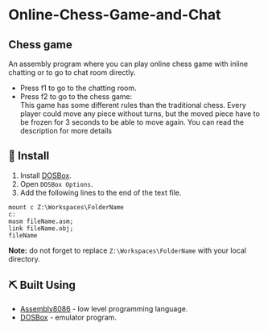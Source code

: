 # Online-Chess-Game-and-Chat

## Chess game <a name = "unit"></a>
An assembly program where you can play online chess game with inline chatting or to go to chat room directly.
*	Press f1 to go to the chatting room.
* Press f2 to go to the chess game:<br />
This game has some different rules than the traditional chess. Every player could move any piece without turns, but the moved piece have to be frozen for 3 seconds to be able to move again.
You can read the description for more details 
<!-- <p align="center">
    <img width=800px height=410px src="https://github.com/aashrafh/CMP201A/blob/master/Execution%20Unit/test/TestCaseAfterOrg1.PNG" alt="ExecutionUnitDeom">
  <img width=800px height=410px src="https://github.com/aashrafh/CMP201A/blob/master/Execution%20Unit/test/Test2.PNG" alt="ExecutionUnitDeom">
 </p> -->

## 🏁 Install <a name = "Install"></a>
1. Install [DOSBox](https://www.dosbox.com/).
2. Open ```DOSBox Options```.
3. Add the following lines to the end of the text file.
```
mount c Z:\Workspaces\FolderName
c:
masm fileName.asm;
link fileName.obj;
fileName
```
**Note:** do not forget to replace ```Z:\Workspaces\FolderName``` with your local directory.

## ⛏️ Built Using <a name = "tech"></a>
- [Assembly8086](https://en.wikipedia.org/wiki/X86_assembly_language) - low level programming language.
- [DOSBox](https://www.dosbox.com/) - emulator program.

